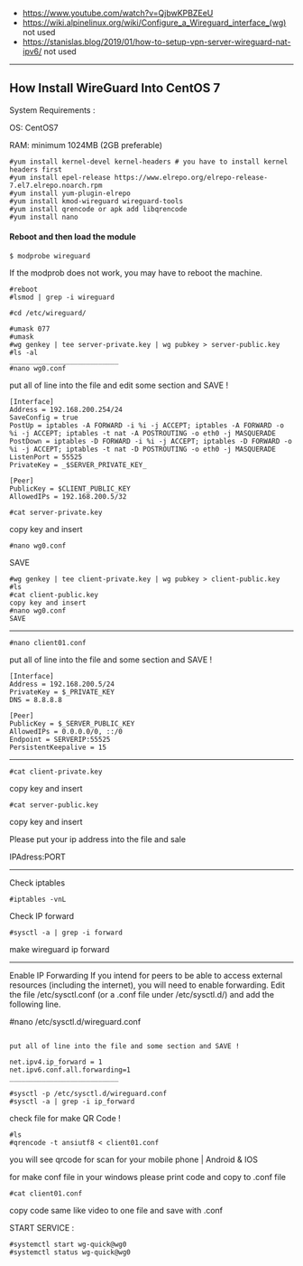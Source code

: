 * https://www.youtube.com/watch?v=QjbwKPBZEeU
* https://wiki.alpinelinux.org/wiki/Configure_a_Wireguard_interface_(wg)  not used
* https://stanislas.blog/2019/01/how-to-setup-vpn-server-wireguard-nat-ipv6/ not used
----
## How Install WireGuard Into CentOS 7

System Requirements :

OS: CentOS7

RAM: minimum 1024MB (2GB preferable)
```
#yum install kernel-devel kernel-headers # you have to install kernel headers first
#yum install epel-release https://www.elrepo.org/elrepo-release-7.el7.elrepo.noarch.rpm
#yum install yum-plugin-elrepo
#yum install kmod-wireguard wireguard-tools
#yum install qrencode or apk add libqrencode
#yum install nano
```

#### Reboot and then load the module
```
$ modprobe wireguard
```

If the modprob does not work, you may have to reboot the machine.
```
#reboot
#lsmod | grep -i wireguard
```

```
#cd /etc/wireguard/
```

```
#umask 077
#umask
#wg genkey | tee server-private.key | wg pubkey > server-public.key
#ls -al
___________________________
#nano wg0.conf
```
put all of line into the file and edit some section and SAVE !
```
[Interface]
Address = 192.168.200.254/24
SaveConfig = true
PostUp = iptables -A FORWARD -i %i -j ACCEPT; iptables -A FORWARD -o %i -j ACCEPT; iptables -t nat -A POSTROUTING -o eth0 -j MASQUERADE
PostDown = iptables -D FORWARD -i %i -j ACCEPT; iptables -D FORWARD -o %i -j ACCEPT; iptables -t nat -D POSTROUTING -o eth0 -j MASQUERADE
ListenPort = 55525
PrivateKey = _$SERVER_PRIVATE_KEY_

[Peer]
PublicKey = $CLIENT_PUBLIC_KEY
AllowedIPs = 192.168.200.5/32
```

```
#cat server-private.key
```

copy key and insert
```
#nano wg0.conf
```

SAVE
```
#wg genkey | tee client-private.key | wg pubkey > client-public.key
#ls
#cat client-public.key
copy key and insert
#nano wg0.conf
SAVE

```
___________________________

```
#nano client01.conf
```
put all of line into the file and some section and SAVE !
```
[Interface]
Address = 192.168.200.5/24
PrivateKey = $_PRIVATE_KEY
DNS = 8.8.8.8

[Peer]
PublicKey = $_SERVER_PUBLIC_KEY
AllowedIPs = 0.0.0.0/0, ::/0
Endpoint = SERVERIP:55525
PersistentKeepalive = 15
```

_____
```
#cat client-private.key
```

copy key and insert
```
#cat server-public.key
```

copy key and insert

Please put your ip address into the file and sale 

IPAdress:PORT

___________________________

Check iptables
```
#iptables -vnL
```
Check IP forward
```
#sysctl -a | grep -i forward
```
make wireguard ip forward

___________________________
Enable IP Forwarding
If you intend for peers to be able to access external resources (including the internet), you will need to enable forwarding. Edit the file /etc/sysctl.conf (or a .conf file under /etc/sysctl.d/) and add the following line.

#nano /etc/sysctl.d/wireguard.conf

```

put all of line into the file and some section and SAVE !

net.ipv4.ip_forward = 1
net.ipv6.conf.all.forwarding=1
___________________________

#sysctl -p /etc/sysctl.d/wireguard.conf
#sysctl -a | grep -i ip_forward
```
check file for make QR Code !
```
#ls
#qrencode -t ansiutf8 < client01.conf
```
you will see qrcode for scan for your mobile phone | Android & IOS

for make conf file in your windows please print code and copy to .conf file
```
#cat client01.conf
```
copy code same like video to one file and save with .conf

START SERVICE :
```
#systemctl start wg-quick@wg0
#systemctl status wg-quick@wg0
```
